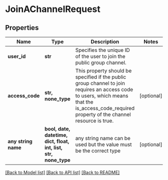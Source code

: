 # JoinAChannelRequest


## Properties
Name | Type | Description | Notes
------------ | ------------- | ------------- | -------------
**user_id** | **str** | Specifies the unique ID of the user to join the public group channel. | 
**access_code** | **str, none_type** | This property should be specified if the public group channel to join requires an access code to users, which means that the is_access_code_required property of the channel resource is true. | [optional] 
**any string name** | **bool, date, datetime, dict, float, int, list, str, none_type** | any string name can be used but the value must be the correct type | [optional]

[[Back to Model list]](../README.md#documentation-for-models) [[Back to API list]](../README.md#documentation-for-api-endpoints) [[Back to README]](../README.md)


